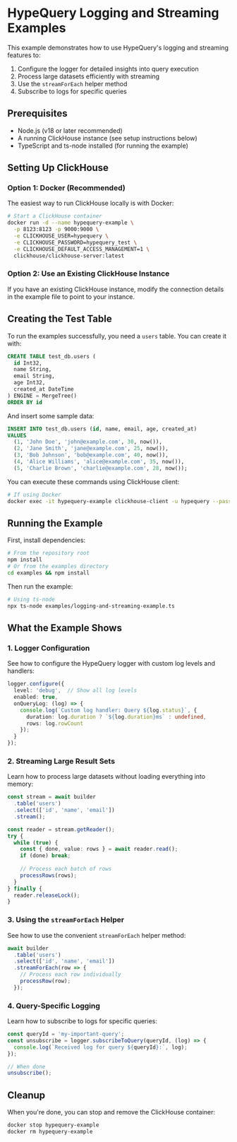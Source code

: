 # HypeQuery Logging and Streaming Examples

This example demonstrates how to use HypeQuery's logging and streaming features to:
1. Configure the logger for detailed insights into query execution
2. Process large datasets efficiently with streaming
3. Use the `streamForEach` helper method
4. Subscribe to logs for specific queries

## Prerequisites

- Node.js (v18 or later recommended)
- A running ClickHouse instance (see setup instructions below)
- TypeScript and ts-node installed (for running the example)

## Setting Up ClickHouse

### Option 1: Docker (Recommended)

The easiest way to run ClickHouse locally is with Docker:

```bash
# Start a ClickHouse container
docker run -d --name hypequery-example \
  -p 8123:8123 -p 9000:9000 \
  -e CLICKHOUSE_USER=hypequery \
  -e CLICKHOUSE_PASSWORD=hypequery_test \
  -e CLICKHOUSE_DEFAULT_ACCESS_MANAGEMENT=1 \
  clickhouse/clickhouse-server:latest
```

### Option 2: Use an Existing ClickHouse Instance

If you have an existing ClickHouse instance, modify the connection details in the example file to point to your instance.

## Creating the Test Table

To run the examples successfully, you need a `users` table. You can create it with:

```sql
CREATE TABLE test_db.users (
  id Int32,
  name String,
  email String,
  age Int32,
  created_at DateTime
) ENGINE = MergeTree()
ORDER BY id
```

And insert some sample data:

```sql
INSERT INTO test_db.users (id, name, email, age, created_at)
VALUES
  (1, 'John Doe', 'john@example.com', 30, now()),
  (2, 'Jane Smith', 'jane@example.com', 25, now()),
  (3, 'Bob Johnson', 'bob@example.com', 40, now()),
  (4, 'Alice Williams', 'alice@example.com', 35, now()),
  (5, 'Charlie Brown', 'charlie@example.com', 28, now());
```

You can execute these commands using ClickHouse client:

```bash
# If using Docker
docker exec -it hypequery-example clickhouse-client -u hypequery --password hypequery_test
```

## Running the Example

First, install dependencies:

```bash
# From the repository root
npm install
# Or from the examples directory
cd examples && npm install
```

Then run the example:

```bash
# Using ts-node
npx ts-node examples/logging-and-streaming-example.ts
```

## What the Example Shows

### 1. Logger Configuration

See how to configure the HypeQuery logger with custom log levels and handlers:

```typescript
logger.configure({
  level: 'debug',  // Show all log levels
  enabled: true,
  onQueryLog: (log) => {
    console.log(`Custom log handler: Query ${log.status}`, {
      duration: log.duration ? `${log.duration}ms` : undefined,
      rows: log.rowCount
    });
  }
});
```

### 2. Streaming Large Result Sets

Learn how to process large datasets without loading everything into memory:

```typescript
const stream = await builder
  .table('users')
  .select(['id', 'name', 'email'])
  .stream();

const reader = stream.getReader();
try {
  while (true) {
    const { done, value: rows } = await reader.read();
    if (done) break;
    
    // Process each batch of rows
    processRows(rows);
  }
} finally {
  reader.releaseLock();
}
```

### 3. Using the `streamForEach` Helper

See how to use the convenient `streamForEach` helper method:

```typescript
await builder
  .table('users')
  .select(['id', 'name', 'email'])
  .streamForEach(row => {
    // Process each row individually
    processRow(row);
  });
```

### 4. Query-Specific Logging

Learn how to subscribe to logs for specific queries:

```typescript
const queryId = 'my-important-query';
const unsubscribe = logger.subscribeToQuery(queryId, (log) => {
  console.log(`Received log for query ${queryId}:`, log);
});

// When done
unsubscribe();
```

## Cleanup

When you're done, you can stop and remove the ClickHouse container:

```bash
docker stop hypequery-example
docker rm hypequery-example
``` 